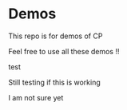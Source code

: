 # Demos


This repo is for demos of CP




Feel free to use all these demos !!

test


Still testing if this is working 


I am not sure yet 
